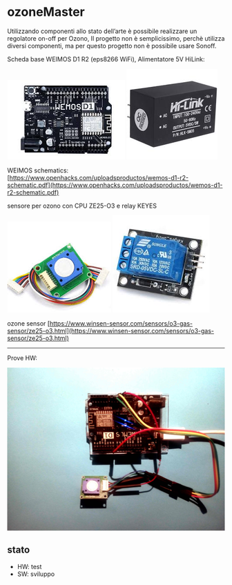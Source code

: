 # ozoneMaster

Utilizzando componenti allo stato dell’arte è possibile realizzare un regolatore on-off per Ozono, Il progetto non è semplicissimo, perchè utilizza diversi componenti, ma per questo progetto non è possibile usare Sonoff.

Scheda base WEIMOS D1 R2 (eps8266 WiFi), Alimentatore 5V HiLink: 

![](images/board01.jfif) ![](images/5vhilink.jfif)

WEIMOS schematics: [https://www.openhacks.com/uploadsproductos/wemos-d1-r2-schematic.pdf](https://www.openhacks.com/uploadsproductos/wemos-d1-r2-schematic.pdf)

sensore per ozono con CPU ZE25-O3 e relay KEYES

![](images/ZE25-03.jfif) ![](images/keyes-relay.jfif)

ozone sensor [https://www.winsen-sensor.com/sensors/o3-gas-sensor/ze25-o3.html](https://www.winsen-sensor.com/sensors/o3-gas-sensor/ze25-o3.html)

-------
Prove HW:

![](images/IMG_20200517_100444.jpg)

## stato

- HW: test
- SW: sviluppo
